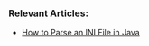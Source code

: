 
### Relevant Articles:

- [How to Parse an INI File in Java](https://www.baeldung.com/java-parse-ini-file)
